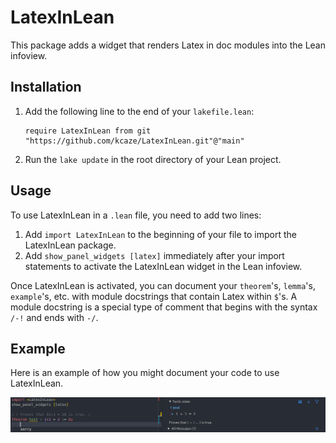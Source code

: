 # LatexInLean

This package adds a widget that renders Latex in doc modules into the Lean infoview.

## Installation

1. Add the following line to the end of your `lakefile.lean`:
   ```
   require LatexInLean from git "https://github.com/kcaze/LatexInLean.git"@"main"
   ```
2. Run the `lake update` in the root directory of your Lean project.

## Usage

To use LatexInLean in a `.lean` file, you need to add two lines:

1. Add `import LatexInLean` to the beginning of your file to import the LatexInLean package.
2. Add `show_panel_widgets [latex]` immediately after your import statements to activate the LatexInLean widget in the Lean infoview.

Once LatexInLean is activated, you can document your `theorem`'s, `lemma`'s, `example`'s, etc. with module docstrings that contain Latex within `$`'s. A module docstring is a special type of comment that begins with the syntax `/-!` and ends with `-/`.

## Example

Here is an example of how you might document your code to use LatexInLean.

![example code](docs/example.png)
